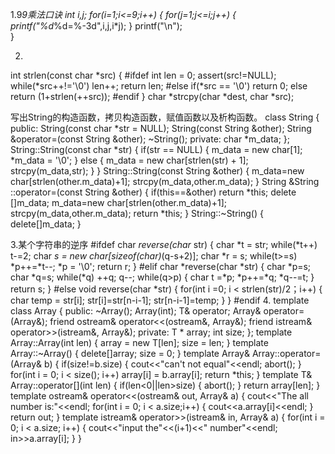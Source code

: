 1.9*9乘法口诀
	int i,j;
	for(i=1;i<=9;i++)
	{
		for(j=1;j<=i;j++)
		{
			printf("%d*%d=%-3d",i,j,i*j);
		}
		printf("\n");	
	}

2.
int strlen(const char *src)
{
#ifdef
	int len = 0;
	assert(src!=NULL);
	while(*src++!='\0')
		len++;
	return len;
#else
	if(*src == '\0')
		return 0;
	else
		return (1+strlen(++src));
#endif
}
char *strcpy(char *dest, char *src);

写出String的构造函数，拷贝构造函数，赋值函数以及析构函数。
class String
{
	public:
		String(const char *str = NULL);
		String(const String &other);
		String &operator=(const String &other);
		~String();
	private:
		char *m_data;
};
String::String(const char *str)
{
	if(str == NULL)
	{
		m_data = new char[1];
		*m_data = '\0';
	}
	else
	{
		m_data = new char[strlen(str) + 1];
		strcpy(m_data,str);
	}
}
String::String(const String &other)
{
	m_data=new char[strlen(other.m_data)+1];
	strcpy(m_data,other.m_data);
}
String &String ::operator=(const String &other)
{
	if(this==&other)
		return *this;
	delete []m_data;
	m_data=new char[strlen(other.m_data)+1];
	strcpy(m_data,other.m_data);
	return *this;
}
String::~String()
{
	delete[]m_data;
}

3.某个字符串的逆序
#ifdef
char *reverse(char* str)
{
    char *t = str;
    while(*t++)
        t-=2;
    char *s = new char[sizeof(char)*(q-s+2)];
    char *r = s;
    while(t>=s)
        *p++=*t--;
    *p = '\0';
    return r;
}
#elif
char *reverse(char *str)
{
    char *p=s;
    char *q=s;
    while(*q)
        ++q;
    q--;
    while(q>p)
    {
        char t =*p;
        *p++=*q;
        *q--=t;
    }
    return s;
}
#else
void reverse(char *str)
{
    for(int i =0; i < strlen(str)/2；i++)
    {
        char temp = str[i];
        str[i]=str[n-i-1];
        str[n-i-1]=temp;
    }
}
#endif
4.
template<class T>
class Array
{
    public:
        ~Array();
        Array(int);
        T& operator[](int);
        Array& operator=(Array<T>&);
        friend ostream& operator<<(ostream&, Array&);
        friend istream& operator>>(istream&, Array&);
    private:
        T * array;
        int size;
};
template<class T>
Array<T>::Array(int len)
{
    array = new T[len];
    size = len;
}
template<class T>
Array<T>::~Array()
{
    delete[]array;
    size = 0;
}
template<class T>
Array<T>& Array<T>::operator=(Array<T>& b)
{
    if(size!=b.size)
    {
        cout<<"can't not equal"<<endl;
        abort();
    }
    for(int i = 0; i < size(); i++)
        array[i] = b.array[i];
    return *this;
}
template<class T>
T& Array<T>::operator[](int len)
{
    if(len<0||len>size)
    {
        abort();
    }
    return array[len];
}
template<class T>
ostream& operator<<(ostream& out, Array<T>& a)
{
    cout<<"The all number is:"<<endl;
    for(int i = 0; i < a.size;i++)
    {
        cout<<a.array[i]<<endl;
    }
    return out;
}
template<class T>
istream& operator>>(istream& in, Array<T>& a)
{
    for(int i = 0; i < a.size; i++)
    {
        cout<<"input the"<<(i+1)<<" number"<<endl;
        in>>a.array[i];
    }
}




